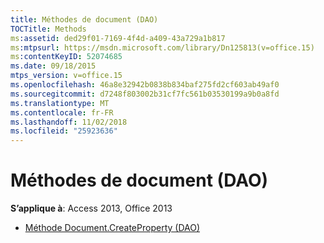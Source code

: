 ```yaml
---
title: Méthodes de document (DAO)
TOCTitle: Methods
ms:assetid: ded29f01-7169-4f4d-a409-43a729a1b817
ms:mtpsurl: https://msdn.microsoft.com/library/Dn125813(v=office.15)
ms:contentKeyID: 52074685
ms.date: 09/18/2015
mtps_version: v=office.15
ms.openlocfilehash: 46a8e32942b0838b834baf275fd2cf603ab49af0
ms.sourcegitcommit: d7248f803002b31cf7fc561b03530199a9b0a8fd
ms.translationtype: MT
ms.contentlocale: fr-FR
ms.lasthandoff: 11/02/2018
ms.locfileid: "25923636"
---
```

# <a name="document-methods-dao"></a>Méthodes de document (DAO)


**S’applique à**: Access 2013, Office 2013



  - [Méthode Document.CreateProperty (DAO)](document-createproperty-method-dao.md)

